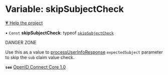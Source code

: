 # Variable: skipSubjectCheck

[💗 Help the project](https://github.com/sponsors/panva)

• `Const` **skipSubjectCheck**: typeof [`skipSubjectCheck`](skipSubjectCheck.md)

DANGER ZONE

Use this as a value to [processUserInfoResponse](../functions/processUserInfoResponse.md) `expectedSubject`
parameter to skip the `sub` claim value check.

**`see`** [OpenID Connect Core 1.0](https://openid.net/specs/openid-connect-core-1_0.html#UserInfoResponse)
